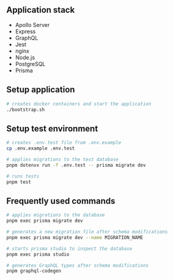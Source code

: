 ## Application stack

- Apollo Server
- Express
- GraphQL
- Jest
- nginx
- Node.js
- PostgreSQL
- Prisma

## Setup application

```sh
# creates docker containers and start the application
./bootstrap.sh
```

## Setup test environment

```sh
# creates .env.test file from .env.example
cp .env.example .env.test

# applies migrations to the test database
pnpm dotenvx run -f .env.test -- prisma migrate dev

# runs tests
pnpm test
```

## Frequently used commands

```sh
# applies migrations to the database
pnpm exec prisma migrate dev

# generates a new migration file after schema modifications
pnpm exec prisma migrate dev --name MIGRATION_NAME

# starts prisma studio to inspect the database
pnpm exec prisma studio

# generates GraphQL types after schema modifications
pnpm graphql-codegen
```
